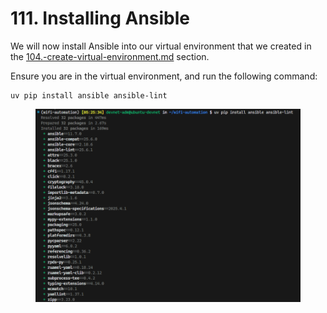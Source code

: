 # 111. Installing Ansible

We will now install Ansible into our virtual environment that we created in the [104.-create-virtual-environment.md](../preparations/104.-create-virtual-environment.md "mention") section.

Ensure you are in the virtual environment, and run the following command:

```
uv pip install ansible ansible-lint
```

<figure><img src="../../.gitbook/assets/image (3) (1) (1) (1) (1) (1) (1).png" alt=""><figcaption></figcaption></figure>
